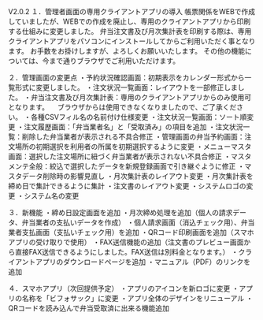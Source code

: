 V2.0.2
１．管理者画面の専用クライアントアプリの導入
帳票関係をWEBで作成していましたが、WEBでの作成を廃止し、専用のクライアントアプリから印刷する仕組みに変更しました。
弁当注文書及び月次集計表を印刷する際は、専用クライアントアプリをパソコンにインストールしてからご利用いただく事となります。
お手数をお掛けしますが、よろしくお願いいたします。
その他の機能については、今まで通りブラウザでご利用いただけます。

２．管理画面の変更点
・予約状況確認画面：初期表示をカレンダー形式から一覧形式に変更しました。
・注文状況一覧画面：レイアウトを一部修正しました。
・弁当注文書及び月次集計表：専用のクライアントアプリからのみ使用可となります。
　ブラウザからは使用できなくなりましたので、ご了承ください。
・各種CSVフィル名の名前付け仕様変更
・注文状況一覧画面：ソート順変更
・注文履歴画面：「弁当業者名」と「受取済み」の項目を追加
・注文状況一覧：削除した弁当業者が表示される不具合修正
・管理画面の弁当予約画面：注文場所の初期選択を利用者の所属を初期選択するように変更
・メニューマスタ画面：選択した注文場所に紐づく弁当業者が表示されない不具合修正
・マスタメンテ全般：絞込で選択したデータを新規登録画面で引き継ぐように修正
・マスタデータ削除時の影響見直し
・月次集計表のレイアウト変更
・月次集計表を締め日で集計できるように集計
・注文書のレイアウト変更
・システムロゴの変更
・システム名の変更

３．新機能
・締め日設定画面を追加
・月次締め処理を追加（個人の請求データ、弁当業者の支払いデータを作成）
・個人請求画面（消込チェック用）、弁当業者支払画面（支払いチェック用）を追加
・QRコード印刷画面を追加（スマホアプリの受け取りで使用）
・FAX送信機能の追加（注文書のプレビュー画面から直接FAX送信できるようにしました。FAX送信は別料金となります。）
・クライアントアプリのダウンロードページを追加
・マニュアル（PDF）のリンクを追加

４．スマホアプリ（次回提供予定）
・アプリのアイコンを新ロゴに変更
・アプリの名称を「ビフォサック」に変更
・アプリ全体のデザインをリニューアル
・QRコードを読み込んで弁当受取済に出来る機能追加

